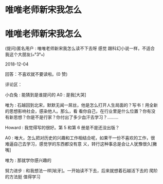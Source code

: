 # 唯唯老师新宋我怎么

# 唯唯老师新宋我怎么

(提问)匿名用户 : 唯唯老师新宋我怎么读不下去呀 感觉 跟科幻小说一样，不适合我这个大朋友(๑°3°๑)

2018-12-04

回答：不喜欢就不要读啦。(0 赞)

评论区：

小白兔 : 能猜到是谁提问的 A0 : 是我[大哭]

唯为 : 石越回到北宋，默默无闻一屌丝，他是怎么打开人生局面的？写书！用全新的思想影响社会，感染他人。那么，看 看你自己，在行业里是什么位置？你有没有新思想？你是不是行家？你付出了多少血汗去学习？………

Howard : 我觉得写的很好。第 5 和第 6 册是不是还没出版？

A0 : 唯大，怎么把对历史的兴趣和工作相结合呢，如果干一份不喜欢的工作，很难逼自己去学习，感觉学的东西都没有意 义，转行这种事总是会让人犹豫很久[撇嘴]

唯为 : 那就学你感兴趣的

努力进步 : 和我想法一样[呲牙]。一开始读不下去，后来就想着石越活下去的 爬阶的方法挺 值得学习